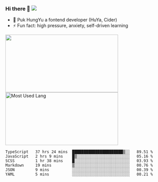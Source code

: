 ### Hi there 👋   ![](https://komarev.com/ghpvc/?username=trojan0523&color=ff69b4&label=PV+Since+2020-1-1)

 - 🔭 Puk HungYu a fontend developer (HuYa, Cider)
 - ⚡ Fun fact: high pressure, anxiety, self-driven learning 

 <img align="left" width="350px" height="180px" src="https://github-readme-stats.vercel.app/api?username=trojan0523&show_icons=true&icon_color=199861&count_private=true" />
 
 <img width="350px" height="165px" alt="Most Used Lang" src="https://github-readme-stats.vercel.app/api/top-langs/?username=trojan0523&layout=compact"/>
 

 <!--START_SECTION:waka-->

```text
TypeScript   37 hrs 24 mins  ██████████████████████▒░░   89.51 %
JavaScript   2 hrs 9 mins    █▒░░░░░░░░░░░░░░░░░░░░░░░   05.16 %
SCSS         1 hr 38 mins    █░░░░░░░░░░░░░░░░░░░░░░░░   03.93 %
Markdown     19 mins         ▒░░░░░░░░░░░░░░░░░░░░░░░░   00.76 %
JSON         9 mins          ░░░░░░░░░░░░░░░░░░░░░░░░░   00.39 %
YAML         5 mins          ░░░░░░░░░░░░░░░░░░░░░░░░░   00.21 %
```

<!--END_SECTION:waka-->

 
<!--
**Trojan0523/Trojan0523** is a ✨ _special_ ✨ repository because its `README.md` (this file) appears on your GitHub profile.

Here are some ideas to get you started:

- 👯 looking to collaborate on where? i don`t know
- 🤔 I’m looking for help with ...
- 💬 Ask me about ...
- 📫 How to reach me: ...
- 😄 Pronouns: ...
- ⚡ Fun fact: ...
![](https://komarev.com/ghpvc/?username=trojan0523)
-->
